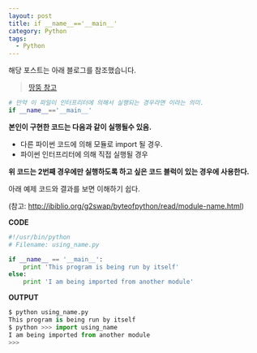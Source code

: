 ```yaml
---
layout: post
title: if __name__=='__main__'
category: Python
tags:
  - Python
---
```




해당 포스트는 아래 블로그를 참조했습니다.

> [땅뚱 창고](http://pinocc.tistory.com/175)


```python
# 만약 이 파일이 인터프리터에 의해서 실행되는 경우라면 이라는 의미.
if __name__=='__main__'
```

**본인이 구현한 코드는 다음과 같이 실행될수 있음.**

- 다른 파이썬 코드에 의해 모듈로 import 될 경우.
- 파이썬 인터프리터에 의해 직접 실행될 경우



**위 코드는 2번째 경우에만 실행하도록 하고 싶은 코드 블럭이 있는 경우에 사용한다.**



아래 예제 코드와 결과를 보면 이해하기 쉽다.

(참고: <http://ibiblio.org/g2swap/byteofpython/read/module-name.html>)



**CODE**

```python
#!/usr/bin/python
# Filename: using_name.py

if __name__ == '__main__':
	print 'This program is being run by itself'
else:
	print 'I am being imported from another module'
```



**OUTPUT**

```python
$ python using_name.py 
This program is being run by itself 
$ python >>> import using_name 
I am being imported from another module 
>>>
```

















